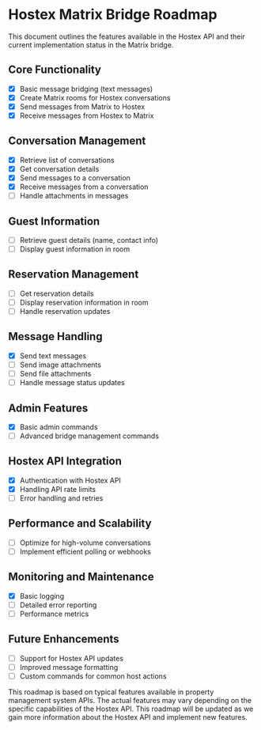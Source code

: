 # Hostex Matrix Bridge Roadmap

This document outlines the features available in the Hostex API and their current implementation status in the Matrix bridge.

## Core Functionality

- [x] Basic message bridging (text messages)
- [x] Create Matrix rooms for Hostex conversations
- [x] Send messages from Matrix to Hostex
- [x] Receive messages from Hostex to Matrix

## Conversation Management

- [x] Retrieve list of conversations
- [x] Get conversation details
- [x] Send messages to a conversation
- [x] Receive messages from a conversation
- [ ] Handle attachments in messages

## Guest Information

- [ ] Retrieve guest details (name, contact info)
- [ ] Display guest information in room

## Reservation Management

- [ ] Get reservation details
- [ ] Display reservation information in room
- [ ] Handle reservation updates

## Message Handling

- [x] Send text messages
- [ ] Send image attachments
- [ ] Send file attachments
- [ ] Handle message status updates

## Admin Features

- [x] Basic admin commands
- [ ] Advanced bridge management commands

## Hostex API Integration

- [x] Authentication with Hostex API
- [x] Handling API rate limits
- [ ] Error handling and retries

## Performance and Scalability

- [ ] Optimize for high-volume conversations
- [ ] Implement efficient polling or webhooks

## Monitoring and Maintenance

- [x] Basic logging
- [ ] Detailed error reporting
- [ ] Performance metrics

## Future Enhancements

- [ ] Support for Hostex API updates
- [ ] Improved message formatting
- [ ] Custom commands for common host actions

This roadmap is based on typical features available in property management system APIs. The actual features may vary depending on the specific capabilities of the Hostex API. This roadmap will be updated as we gain more information about the Hostex API and implement new features.
